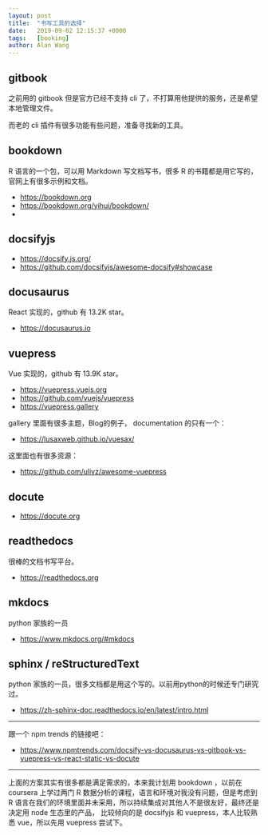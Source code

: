 ```yaml
---
layout: post
title:  "书写工具的选择"
date:   2019-09-02 12:15:37 +0000
tags:   [booking]
author: Alan Wang
---
```


## gitbook

之前用的 gitbook 但是官方已经不支持 cli 了，不打算用他提供的服务，还是希望本地管理文件。

而老的 cli 插件有很多功能有些问题，准备寻找新的工具。

## bookdown

R 语言的一个包，可以用 Markdown 写文档写书，很多 R 的书籍都是用它写的，官网上有很多示例和文档。 

- https://bookdown.org
- https://bookdown.org/yihui/bookdown/
- 

## docsifyjs

- https://docsify.js.org/
- https://github.com/docsifyjs/awesome-docsify#showcase


## docusaurus

React 实现的，github 有 13.2K star。

- https://docusaurus.io


## vuepress

Vue 实现的，github 有 13.9K star。

- https://vuepress.vuejs.org
- https://github.com/vuejs/vuepress
- https://vuepress.gallery

gallery 里面有很多主题，Blog的例子， documentation 的只有一个：

- https://lusaxweb.github.io/vuesax/

这里面也有很多资源：

- https://github.com/ulivz/awesome-vuepress

## docute

- https://docute.org

## readthedocs

很棒的文档书写平台。

- https://readthedocs.org


## mkdocs

python 家族的一员

- https://www.mkdocs.org/#mkdocs

## sphinx / reStructuredText

python 家族的一员，很多文档都是用这个写的。以前用python的时候还专门研究过。

- https://zh-sphinx-doc.readthedocs.io/en/latest/intro.html



----

跟一个 npm trends 的链接吧：

- https://www.npmtrends.com/docsify-vs-docusaurus-vs-gitbook-vs-vuepress-vs-react-static-vs-docute

---

上面的方案其实有很多都是满足需求的，本来我计划用 bookdown ，以前在 coursera 上学过两门 R 数据分析的课程，语言和环境对我没有问题，但是考虑到 R 语言在我们的环境里面并未采用，所以持续集成对其他人不是很友好，最终还是决定用 node 生态里的产品， 比较倾向的是 docsifyjs 和 vuepress，本人比较熟悉 vue，所以先用 vuepress 尝试下。

